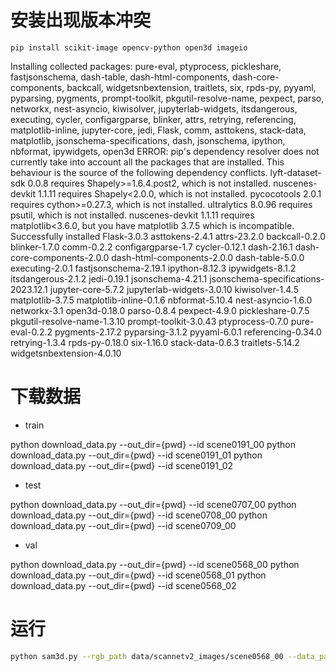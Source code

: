 # 安装出现版本冲突
```
pip install scikit-image opencv-python open3d imageio
```
Installing collected packages: pure-eval, ptyprocess, pickleshare, fastjsonschema, dash-table, dash-html-components, dash-core-components, backcall, widgetsnbextension, traitlets, six, rpds-py, pyyaml, pyparsing, pygments, prompt-toolkit, pkgutil-resolve-name, pexpect, parso, networkx, nest-asyncio, kiwisolver, jupyterlab-widgets, itsdangerous, executing, cycler, configargparse, blinker, attrs, retrying, referencing, matplotlib-inline, jupyter-core, jedi, Flask, comm, asttokens, stack-data, matplotlib, jsonschema-specifications, dash, jsonschema, ipython, nbformat, ipywidgets, open3d
ERROR: pip's dependency resolver does not currently take into account all the packages that are installed. This behaviour is the source of the following dependency conflicts.
lyft-dataset-sdk 0.0.8 requires Shapely>=1.6.4.post2, which is not installed.
nuscenes-devkit 1.1.11 requires Shapely<2.0.0, which is not installed.
pycocotools 2.0.1 requires cython>=0.27.3, which is not installed.
ultralytics 8.0.96 requires psutil, which is not installed.
nuscenes-devkit 1.1.11 requires matplotlib<3.6.0, but you have matplotlib 3.7.5 which is incompatible.
Successfully installed Flask-3.0.3 asttokens-2.4.1 attrs-23.2.0 backcall-0.2.0 blinker-1.7.0 comm-0.2.2 configargparse-1.7 cycler-0.12.1 dash-2.16.1 dash-core-components-2.0.0 dash-html-components-2.0.0 dash-table-5.0.0 executing-2.0.1 fastjsonschema-2.19.1 ipython-8.12.3 ipywidgets-8.1.2 itsdangerous-2.1.2 jedi-0.19.1 jsonschema-4.21.1 jsonschema-specifications-2023.12.1 jupyter-core-5.7.2 jupyterlab-widgets-3.0.10 kiwisolver-1.4.5 matplotlib-3.7.5 matplotlib-inline-0.1.6 nbformat-5.10.4 nest-asyncio-1.6.0 networkx-3.1 open3d-0.18.0 parso-0.8.4 pexpect-4.9.0 pickleshare-0.7.5 pkgutil-resolve-name-1.3.10 prompt-toolkit-3.0.43 ptyprocess-0.7.0 pure-eval-0.2.2 pygments-2.17.2 pyparsing-3.1.2 pyyaml-6.0.1 referencing-0.34.0 retrying-1.3.4 rpds-py-0.18.0 six-1.16.0 stack-data-0.6.3 traitlets-5.14.2 widgetsnbextension-4.0.10

# 下载数据
- train 

python download_data.py --out_dir={pwd} --id scene0191_00
python download_data.py --out_dir={pwd} --id scene0191_01
python download_data.py --out_dir={pwd} --id scene0191_02

- test

python download_data.py --out_dir={pwd} --id scene0707_00
python download_data.py --out_dir={pwd} --id scene0708_00
python download_data.py --out_dir={pwd} --id scene0709_00

- val

python download_data.py --out_dir={pwd} --id scene0568_00
python download_data.py --out_dir={pwd} --id scene0568_01
python download_data.py --out_dir={pwd} --id scene0568_02

# 运行
```bash
python sam3d.py --rgb_path data/scannetv2_images/scene0568_00 --data_path data/dataset/val/scene0568_00.pth --save_path data/savepcd --save_2dmask_path data/savesam --sam_checkpoint_path sam_vit_h_4b8939.pth 
```